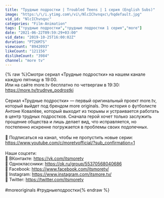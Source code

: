 ```yaml
---
title: "Трудные подростки | Troubled Teens | 1 серия (English Subs)"
image: "https:\/\/i.ytimg.com\/vi\/NlcIChvnqxc\/hqdefault.jpg"
vid_id: "NlcIChvnqxc"
categories: "Film-Animation"
tags: ["трудные подростки","трудные подростки 1 серия","more"]
date: "2021-06-22T09:59:29+03:00"
vid_date: "2019-10-25T16:00:02Z"
duration: "PT26M7S"
viewcount: "8942093"
likeCount: "121156"
dislikeCount: "3984"
channel: "more tv"
---
```

{% raw %}Смотри сериал «Трудные подростки» на нашем канале каждую пятницу в 19:00.<br />Или на сайте more.tv бесплатно по четвергам в 19:30: <a rel="nofollow" target="blank" href="https://more.tv/trudnye_podrostki">https://more.tv/trudnye_podrostki</a><br /><br />Сериал «Трудные подростки» — первый оригинальный проект more.tv, который выйдет под брендом more originals. Это история о футболисте Антоне Ковалёве, который выходит из тюрьмы и устраивается работать в центр трудных подростков. Сначала герой хочет только заслужить прощение общества и лишь делает вид, что исправляется, но постепенно искренне погружается в проблемы своих подопечных.<br /><br />📍 Подписаться на канал, чтобы не пропустить новые серии: <a rel="nofollow" target="blank" href="https://www.youtube.com/c/moretvofficial/?sub_confirmation=1">https://www.youtube.com/c/moretvofficial/?sub_confirmation=1</a><br /><br />Наши соцсети: <br />📍 ВКонтакте: <a rel="nofollow" target="blank" href="https://vk.com/itsmoretv">https://vk.com/itsmoretv</a><br />📍 Одноклассники: <a rel="nofollow" target="blank" href="https://ok.ru/group/55370568040686">https://ok.ru/group/55370568040686</a><br />📍 Facebook: <a rel="nofollow" target="blank" href="https://www.facebook.com/itsmoretv/">https://www.facebook.com/itsmoretv/</a><br />📍 Instagram: <a rel="nofollow" target="blank" href="https://www.instagram.com/itsmore.tv/">https://www.instagram.com/itsmore.tv/</a><br />📍 Twitter: <a rel="nofollow" target="blank" href="https://twitter.com/itsmoretv">https://twitter.com/itsmoretv</a><br /><br />#moreoriginals #трудныеподростки{% endraw %}
